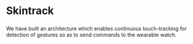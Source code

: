 # Skintrack
###

We have built an architecture which enables continuous touch-tracking for detection of gestures so as to send commands to the wearable watch.
